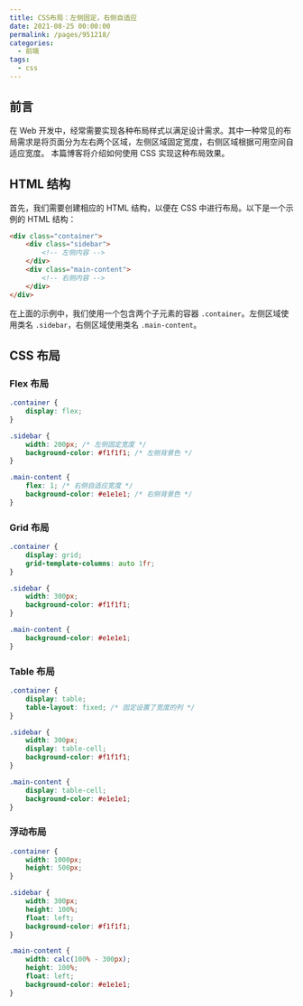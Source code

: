 ```yaml
---
title: CSS布局：左侧固定，右侧自适应
date: 2021-08-25 00:00:00
permalink: /pages/951218/
categories: 
  - 前端
tags: 
  - css
---
```


## 前言

在 Web 开发中，经常需要实现各种布局样式以满足设计需求。其中一种常见的布局需求是将页面分为左右两个区域，左侧区域固定宽度，右侧区域根据可用空间自适应宽度。
本篇博客将介绍如何使用 CSS 实现这种布局效果。

<!-- more -->

## HTML 结构

首先，我们需要创建相应的 HTML 结构，以便在 CSS 中进行布局。以下是一个示例的 HTML 结构：

```html
<div class="container">
	<div class="sidebar">
		<!-- 左侧内容 -->
	</div>
	<div class="main-content">
		<!-- 右侧内容 -->
	</div>
</div>
```

在上面的示例中，我们使用一个包含两个子元素的容器 `.container`。左侧区域使用类名 `.sidebar`，右侧区域使用类名 `.main-content`。

## CSS 布局

### Flex 布局

```css
.container {
	display: flex;
}

.sidebar {
	width: 200px; /* 左侧固定宽度 */
	background-color: #f1f1f1; /* 左侧背景色 */
}

.main-content {
	flex: 1; /* 右侧自适应宽度 */
	background-color: #e1e1e1; /* 右侧背景色 */
}
```

### Grid 布局

```css
.container {
	display: grid;
	grid-template-columns: auto 1fr;
}

.sidebar {
	width: 300px;
	background-color: #f1f1f1;
}

.main-content {
	background-color: #e1e1e1;
}
```

### Table 布局

```css
.container {
	display: table;
	table-layout: fixed; /* 固定设置了宽度的列 */
}

.sidebar {
	width: 300px;
	display: table-cell;
	background-color: #f1f1f1;
}

.main-content {
	display: table-cell;
	background-color: #e1e1e1;
}
```

### 浮动布局

```css
.container {
	width: 1000px;
	height: 500px;
}

.sidebar {
	width: 300px;
	height: 100%;
	float: left;
	background-color: #f1f1f1;
}

.main-content {
	width: calc(100% - 300px);
	height: 100%;
	float: left;
	background-color: #e1e1e1;
}
```
